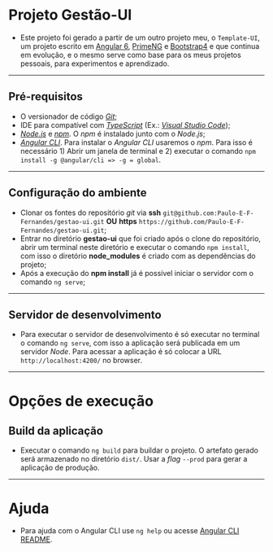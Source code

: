 # Projeto Gestão-UI

* Este projeto foi gerado a partir de um outro projeto meu, o `Template-UI`, um projeto escrito em [Angular 6](https://angular.io/), [PrimeNG](https://www.primefaces.org/primeng/#/) e [Bootstrap4](https://getbootstrap.com/) e que continua em evolução, e o mesmo serve como base para os meus projetos pessoais, para experimentos e aprendizado.

---
## Pré-requisitos

* O versionador de código [*Git*](https://git-scm.com/);
* IDE para compatível com [*TypeScript*](https://www.typescriptlang.org/) (Ex.: [*Visual Studio Code*](https://code.visualstudio.com/));
* [*Node.js*](https://nodejs.org/en/) e [*npm*](https://www.npmjs.com/). O *npm* é instalado junto com o *Node.js*;
* [*Angular CLI*](https://cli.angular.io/). Para instalar o *Angular CLI* usaremos o *npm*. Para isso é necessário  1) Abrir um janela de terminal e 2) executar o comando `npm install -g @angular/cli => -g = global`.

---
## Configuração do ambiente

* Clonar os fontes do repositório *git* via **ssh** `git@github.com:Paulo-E-F-Fernandes/gestao-ui.git` **OU** **https** `https://github.com/Paulo-E-F-Fernandes/gestao-ui.git`;
* Entrar no diretório **gestao-ui** que foi criado após o clone do repositório, abrir um terminal neste diretório e executar o comando `npm install`, com isso o diretório **node_modules** é criado com as dependências do projeto;
* Após a execução do **npm install** já é possível iniciar o servidor com o comando `ng serve`;

---
## Servidor de desenvolvimento

* Para executar o servidor de desenvolvimento é só executar no terminal o comando `ng serve`, com isso a aplicação será publicada em um servidor *Node*. Para acessar a aplicação é só colocar a URL `http://localhost:4200/` no browser.

---
# Opções de execução

## Build da aplicação

* Executar o comando `ng build` para buildar o projeto. O artefato gerado será armazenado no diretório `dist/`. Usar a *flag* `--prod` para gerar a aplicação de produção.

---
# Ajuda

* Para ajuda com o Angular CLI use `ng help` ou acesse [Angular CLI README](https://github.com/angular/angular-cli/blob/master/README.md).